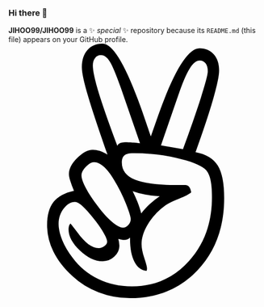 ### Hi there 👋


**JIHOO99/JIHOO99** is a ✨ _special_ ✨ repository because its `README.md` (this file) appears on your GitHub profile.
<svg role="img" viewBox="0 0 24 24" xmlns="http://www.w3.org/2000/svg"><title>AngelList</title><path d="M16.467 9.956c.736-2 1.31-3.651 1.723-4.953.412-1.302.618-2.102.618-2.399 0-.318-.069-.565-.206-.741a.683.683 0 0 0-.569-.264c-.308 0-.62.255-.94.766-.318.511-.67 1.333-1.055 2.465L14.39 9.593zm-2.192 4.434c-.473-.022-.92-.071-1.344-.148a7.126 7.126 0 0 1-1.211-.33c.175.352.332.703.47 1.055.137.352.25.698.337 1.039.264-.33.542-.63.833-.899a6.93 6.93 0 0 1 .915-.717zm-1.863-4.994l-1.78-5.143C10.17 2.945 9.813 2.09 9.56 1.69c-.253-.402-.527-.602-.824-.602a.688.688 0 0 0-.56.264c-.143.175-.215.412-.215.708 0 .506.193 1.385.577 2.638.385 1.253.962 2.895 1.731 4.928a.55.55 0 0 1 .28-.255 1.33 1.33 0 0 1 .495-.074c.066 0 .198.005.396.016.197.011.521.039.972.083zm-1.615 7.961c.186 0 .357-.085.51-.255a.81.81 0 0 0 .231-.552c0-.209-.15-.695-.453-1.46a14.623 14.623 0 0 0-1.129-2.25c-.33-.549-.654-.963-.973-1.244-.318-.28-.62-.42-.906-.42-.23 0-.486.146-.767.437-.28.291-.42.563-.42.816 0 .263.137.66.412 1.187.275.527.643 1.087 1.105 1.68.483.65.94 1.155 1.368 1.517.428.363.769.544 1.022.544zm-4.945-.395c.153.187.368.461.642.824.726 1 1.396 1.5 2.011 1.5a.874.874 0 0 0 .56-.198c.166-.132.248-.27.248-.412 0-.165-.11-.44-.33-.824-.22-.385-.522-.819-.906-1.302-.44-.56-.805-.97-1.096-1.228-.291-.258-.525-.388-.7-.388-.386 0-.74.206-1.064.618-.324.412-.486.899-.486 1.46 0 .45.112.953.338 1.507.225.555.552 1.113.98 1.673a6.543 6.543 0 0 0 2.415 2.003c.962.467 2.025.7 3.19.7 2.143 0 3.937-.799 5.382-2.398 1.445-1.599 2.167-3.601 2.167-6.008 0-.736-.055-1.321-.165-1.755-.11-.434-.29-.75-.544-.948-.45-.374-1.326-.709-2.629-1.006a18.315 18.315 0 0 0-4.08-.445c-.395 0-.675.066-.84.198-.165.132-.247.357-.247.676 0 .747.417 1.288 1.253 1.623.834.336 2.186.503 4.055.503h.675c.154 0 .278.058.371.173.093.116.157.289.19.52-.187.175-.572.376-1.154.601-.583.225-1.028.448-1.335.668a5.92 5.92 0 0 0-1.59 1.722c-.402.665-.603 1.294-.603 1.888 0 .362.085.8.256 1.31.17.511.255.827.255.948v.115l-.033.149c-.483-.033-.865-.316-1.145-.85-.28-.532-.42-1.244-.42-2.134v-.148a.912.912 0 0 1-.256.165.726.726 0 0 1-.272.05c-.099 0-.192-.009-.28-.026a2.869 2.869 0 0 1-.297-.074 2.917 2.917 0 0 1 .099.627c0 .406-.16.755-.478 1.046a1.63 1.63 0 0 1-1.137.437c-.693 0-1.396-.338-2.11-1.014-.715-.675-1.072-1.337-1.072-1.986 0-.12.014-.228.041-.321a.552.552 0 0 1 .14-.24zm11.802-6.726c.989.187 1.687.605 2.093 1.253.407.649.61 1.67.61 3.066 0 2.77-.832 5.036-2.497 6.8C16.195 23.118 14.066 24 11.473 24a8.254 8.254 0 0 1-2.976-.552 7.368 7.368 0 0 1-2.48-1.541c-.792-.726-1.385-1.492-1.78-2.3a5.58 5.58 0 0 1-.594-2.48c0-.946.203-1.676.61-2.193.406-.516 1.049-.868 1.928-1.055a8.824 8.824 0 0 1-.362-.972c-.077-.264-.116-.467-.116-.61 0-.495.261-1 .783-1.517.522-.516 1.014-.774 1.475-.774.198 0 .407.035.627.107.22.071.472.19.758.354C8.5 8.071 7.885 6.223 7.5 4.92c-.385-1.302-.577-2.2-.577-2.695 0-.681.176-1.222.528-1.623C7.802.2 8.28 0 8.885 0c1.032 0 2.34 2.308 3.923 6.923.274.791.483 1.401.626 1.83l.511-1.45C15.527 2.73 16.89.444 18.033.444c.56 0 1.008.19 1.343.569.336.379.503.887.503 1.524 0 .484-.184 1.369-.552 2.654-.368 1.286-.926 2.967-1.673 5.044"/></svg>
